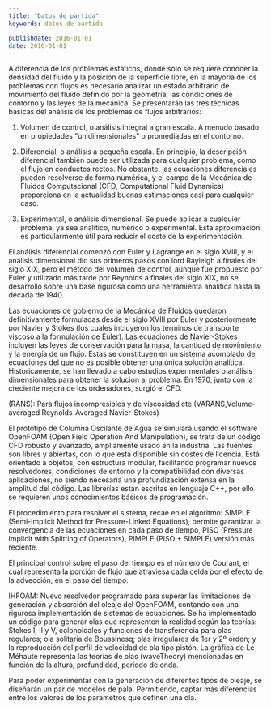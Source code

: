 ```yaml
---
title: "Datos de partida"
keywords: datos de partida

publishdate: 2016-01-01
date: 2016-01-01
---
```


A diferencia de los problemas estáticos, donde sólo se requiere conocer la densidad del fluido y la posición de la superficie libre, en la mayoría de los problemas con flujos es necesario analizar un estado arbitrario de movimiento del fluido definido por la geometría, las condiciones de contorno y las leyes de la mecánica. Se presentarán las tres técnicas básicas del análisis de los problemas de flujos arbitrarios:

1. Volumen de control, o análisis integral a gran escala. A menudo basado en propiedades "unidimensionales" o promediadas en el contorno.

2. Diferencial, o análisis a pequeña escala.  En principio, la descripción diferencial también puede ser utilizada para cualquier problema, como el flujo en conductos rectos.  No obstante, las ecuaciones diferenciales pueden resolverse de forma numérica, y el campo de la Mecánica de Fluidos Computacional (CFD, Computational Fluid Dynamics) proporciona en la actualidad buenas estimaciones casi para cualquier caso.

3. Experimental, o análisis dimensional. Se puede aplicar a cualquier problema, ya sea analítico, numérico o experimental. Esta aproximación es particularmente útil para reducir el coste de la experimentación.

El análisis diferencial comenzó con Euler y Lagrange en el siglo XVIII, y el análisis dimensional dio sus primeros pasos con lord Rayleigh a finales del siglo XIX, pero el método del volumen de control, aunque fue propuesto por Euler y utilizado más tarde por Reynolds a finales del siglo XIX, no se desarrolló sobre una base rigurosa como una herramienta analítica hasta la década de 1940.

Las ecuaciones de gobierno de la Mecánica de Fluidos quedaron definitivamente formuladas desde el siglo XVIII por Euler y posteriormente por Navier y Stokes (los cuales incluyeron los términos de transporte viscoso a la formulación de Euler). Las ecuaciones de Navier-Stokes incluyen las leyes de conservación para la masa, la cantidad de movimiento y la energía de un flujo. Estas se constituyen en un sistema acomplado de ecuaciones del que no es posible obtener una única solución analítica. Historicamente, se han llevado a cabo estudios experimentales o análisis dimensionales para obtener la solución al problema. En 1970, junto con la creciente mejora de los ordenadores, surgió el CFD.

(RANS): Para flujos incompresibles y de viscosidad cte 
(VARANS,Volume-averaged Reynolds-Averaged Navier-Stokes)

El prototipo de Columna Oscilante de Agua se simulará usando el software OpenFOAM (Open Field Operation And Manipulation), se trata de un código CFD robusto y avanzado, ampliamente usado en la industria. Las fuentes son libres y abiertas, con lo que está disponible sin costes de licencia. Está orientado a objetos, con estructura modular, facilitando programar nuevos resolvedores, condiciones de entorno y la compatibilidad con diversas aplicaciones, no siendo necesaria una profundización extensa en la amplitud del código. Las librerías están escritas en lenguaje C++, por ello se requieren unos conocimientos básicos de programación.

El procedimiento para resolver el sistema, recae en el algoritmo: SIMPLE (Semi-Implicit Method for Pressure-Linked Equations), permite garantizar la convergencia de las ecuaciones en cada paso de tiempo, PISO (Pressure Implicit with Splitting of Operators), PIMPLE (PISO + SIMPLE) versión más reciente.

El principal control sobre el paso del tiempo es el número de Courant, el cual representa la porción de flujo que atraviesa cada celda por el efecto de la advección, en el paso del tiempo.

IHFOAM: Nuevo resolvedor programado para superar las limitaciones de generación y absorción del oleaje del OpenFOAM, contando con una rigurosa implementación de sistemas de ecuaciones.
Se ha implementado un código para generar olas que representen la realidad según las teorías: Stokes I, II y V, colonoidales y funciones de transferencia para olas regulares; ola solitaria de Boussinesq; olas irregulares de 1er y 2º orden; y la reproducción del perfil de velocidad de ola tipo pistón. La gráfica de Le Méhauté representa las teorías de olas (waveTheory) mencionadas en función de la altura, profundidad, periodo de onda.

Para poder experimentar con la generación de diferentes tipos de oleaje, se diseñarán un par de modelos de pala. Permitiendo, captar más diferencias entre los valores de los parametros que definen una ola. 